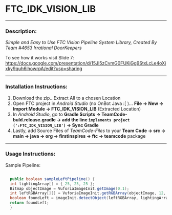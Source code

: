 # FTC_IDK_VISION_LIB

***

### Description:

<i>Simple and Easy to Use FTC Vision Pipeline System Library, Created By Team #4653 Irrational DoorKeepers</i>

To see how it works visit Slide 7: https://docs.google.com/presentation/d/15Jl5zCvmG0FUKjGg9StxLcLe4oXixky9quh6ihowrpA/edit?usp=sharing

***

### Installation Instructions:

1. Download the zip…Extract All to a chosen Location
2. Open FTC project in <i>Android Studio</i> (no OnBot Java :[ )... <b>File -> New -> Import Module -> FTC_IDK_VISION_LIB</b> (Extracted Location)
3. In <i>Android Studio</i>, go to <b>Gradle Scripts -> TeamCode-buld.release.gradle -> add the line ```implements project (':FTC_IDK_VISION_LIB')``` -> Sync Gradle</b>
4. Lastly, add Source Files of <i>TeamCode-Files</i> to your <b>Team Code -> src -> main -> java -> org -> firstinspires -> ftc -> teamcode</b> package

***
   
### Usage Instructions:
  
Sample Pipeline:
  ```Java
  
    public boolean sampleLeftPipeline() {
   	int lightingArray[] = { 25, 25, 25 };
   	Bitmap objectImage = VuforiaImageInit.getImage(0.1);
   	int leftRGBArray[][] = VuforiaImageInit.getRGBArray(objectImage, 12, 20, 20, 16);
   	boolean foundLeft = imageInit.detectObject(leftRGBArray, lightingArray, 20);
   	return foundLeft;
    }

  ```
